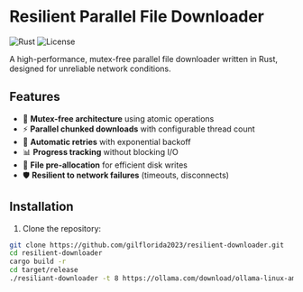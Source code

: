 
# Resilient Parallel File Downloader

![Rust](https://img.shields.io/badge/Rust-1.70+-orange.svg)
![License](https://img.shields.io/badge/License-MIT-blue.svg)

A high-performance, mutex-free parallel file downloader written in Rust, designed for unreliable network conditions.

## Features

- 🚀 **Mutex-free architecture** using atomic operations
- ⚡ **Parallel chunked downloads** with configurable thread count
- 🔄 **Automatic retries** with exponential backoff
- 📊 **Progress tracking** without blocking I/O
- 💾 **File pre-allocation** for efficient disk writes
- 🛡️ **Resilient to network failures** (timeouts, disconnects)

## Installation

1. Clone the repository:
```bash
git clone https://github.com/gilflorida2023/resilient-downloader.git
cd resilient-downloader
cargo build -r
cd target/release
./resiliant-downloader -t 8 https://ollama.com/download/ollama-linux-amd64.tgz

